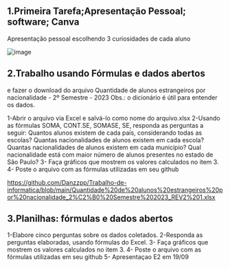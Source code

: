 ## 1.Primeira Tarefa;Apresentação Pessoal; software; Canva

Apresentação pessoal escolhendo 3 curiosidades de cada aluno

![image](https://github.com/user-attachments/assets/0c768f4b-bb2f-42fc-9b44-1017c3ad167d)



## 2.Trabalho usando Fórmulas e dados abertos
e fazer o download do arquivo Quantidade de alunos estrangeiros por nacionalidade - 2º Semestre - 2023
Obs.: o dicionário é útil para entender os dados.

1-Abrir o arquivo via Excel e salvá-lo como nome do arquivo.xlsx
2-Usando as fórmulas  SOMA, CONT.SE, SOMASE, SE, responda as perguntas a seguir:
Quantos alunos existem de cada país, considerando todas as escolas? 
Quantas nacionalidades de alunos existem em cada escola?
Quantas nacionalidades de alunos existem em cada município?
Qual nacionalidade está com maior número de alunos presentes no estado de São Paulo?
3- Faça  gráficos que mostrem os valores calculados no item 3.
4- Poste o arquivo com as fórmulas utilizadas em seu github

https://github.com/Danzzpp/Trabalho-de-informatica/blob/main/Quantidade%20de%20alunos%20estrangeiros%20por%20nacionalidade_2%C2%B0%20Semestre%202023_REV2%201.xlsx





## 3.Planilhas: fórmulas e dados abertos

1-Elabore  cinco perguntas sobre os dados coletados.
2-Responda as perguntas elaboradas, usando fórmulas do Excel.
3- Faça  gráficos que mostrem os valores calculados no item 3.
4- Poste o arquivo com as fórmulas utilizadas em seu github
5- Apresentaçao E2 em 19/09

